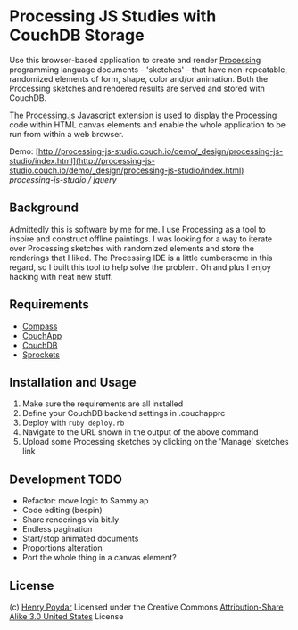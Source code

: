 # Processing JS Studies with CouchDB Storage

Use this browser-based application to create and render [Processing](http://processing.org) programming language documents - 'sketches' - that have non-repeatable, randomized elements of form, shape, color and/or animation.  Both the Processing sketches and rendered results are served and stored with CouchDB.  

The [Processing.js](http://processingjs.org) Javascript extension is used to display the Processing code within HTML canvas elements and enable the whole application to be run from within a web browser.

Demo: [http://processing-js-studio.couch.io/demo/_design/processing-js-studio/index.html](http://processing-js-studio.couch.io/demo/_design/processing-js-studio/index.html) _processing-js-studio / jquery_

## Background

Admittedly this is software by me for me.  I use Processing as a tool to inspire and construct offline paintings.  I was looking for a way to iterate over Processing sketches with randomized elements and store the renderings that I liked.  The Processing IDE is a little cumbersome in this regard, so I built this tool to help solve the problem.  Oh and plus I enjoy hacking with neat new stuff.

## Requirements

* [Compass](http://github.com/chriseppstein/compass)
* [CouchApp](http://github.com/jchris/couchapp)
* [CouchDB](http://couchdb.apache.org)
* [Sprockets](http://github.com/sstephenson/sprockets/)

## Installation and Usage

1. Make sure the requirements are all installed
2. Define your CouchDB backend settings in .couchapprc
3. Deploy with `ruby deploy.rb`
4. Navigate to the URL shown in the output of the above command
5. Upload some Processing sketches by clicking on the 'Manage' sketches link

## Development TODO

* Refactor: move logic to Sammy ap
* Code editing (bespin)
* Share renderings via bit.ly
* Endless pagination
* Start/stop animated documents
* Proportions alteration
* Port the whole thing in a canvas element?

## License

(c) [Henry Poydar](http://hpoydar.com)
Licensed under the Creative Commons [Attribution-Share Alike 3.0 United States](http://creativecommons.org/licenses/by-sa/3.0/us/) License